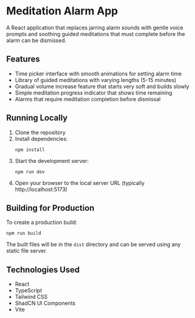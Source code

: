 # Meditation Alarm App

A React application that replaces jarring alarm sounds with gentle voice prompts and soothing guided meditations that must complete before the alarm can be dismissed.

## Features

- Time picker interface with smooth animations for setting alarm time
- Library of guided meditations with varying lengths (5-15 minutes)
- Gradual volume increase feature that starts very soft and builds slowly
- Simple meditation progress indicator that shows time remaining
- Alarms that require meditation completion before dismissal

## Running Locally

1. Clone the repository
2. Install dependencies:
   ```
   npm install
   ```
3. Start the development server:
   ```
   npm run dev
   ```
4. Open your browser to the local server URL (typically http://localhost:5173)

## Building for Production

To create a production build:

```
npm run build
```

The built files will be in the `dist` directory and can be served using any static file server.

## Technologies Used

- React
- TypeScript
- Tailwind CSS
- ShadCN UI Components
- Vite
